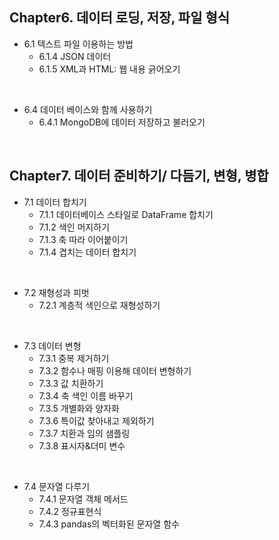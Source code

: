 ## Chapter6. 데이터 로딩, 저장, 파일 형식

- 6.1 텍스트 파일 이용하는 방법
  - 6.1.4 JSON 데이터
  - 6.1.5 XML과 HTML: 웹 내용 긁어오기
</br>

- 6.4 데이터 베이스와 함께 사용하기
  - 6.4.1 MongoDB에 데이터 저장하고 불러오기
</br>

## Chapter7. 데이터 준비하기/ 다듬기, 변형, 병합

- 7.1 데이터 합치기
  - 7.1.1 데이터베이스 스타일로 DataFrame 합치기
  - 7.1.2 색인 머지하기
  - 7.1.3 축 따라 이어붙이기
  - 7.1.4 겹치는 데이터 합치기
</br>

- 7.2 재형성과 피벗
  - 7.2.1 계층적 색인으로 재형성하기
</br>

- 7.3 데이터 변형
  - 7.3.1 중복 제거하기
  - 7.3.2 함수나 매핑 이용해 데이터 변형하기
  - 7.3.3 값 치환하기
  - 7.3.4 축 색인 이름 바꾸기
  - 7.3.5 개별화와 양자화
  - 7.3.6 특이값 찾아내고 제외하기
  - 7.3.7 치환과 임의 샘플링
  - 7.3.8 표시자&더미 변수
</br>

- 7.4 문자열 다루기
  - 7.4.1 문자열 객체 메서드
  - 7.4.2 정규표현식
  - 7.4.3 pandas의 벡터화된 문자열 함수


